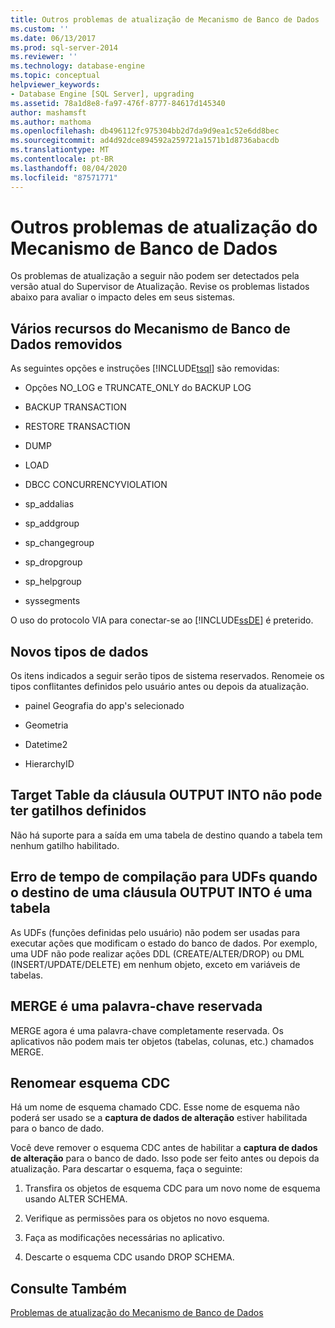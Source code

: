 ```yaml
---
title: Outros problemas de atualização de Mecanismo de Banco de Dados | Microsoft Docs
ms.custom: ''
ms.date: 06/13/2017
ms.prod: sql-server-2014
ms.reviewer: ''
ms.technology: database-engine
ms.topic: conceptual
helpviewer_keywords:
- Database Engine [SQL Server], upgrading
ms.assetid: 78a1d8e8-fa97-476f-8777-84617d145340
author: mashamsft
ms.author: mathoma
ms.openlocfilehash: db496112fc975304bb2d7da9d9ea1c52e6dd8bec
ms.sourcegitcommit: ad4d92dce894592a259721a1571b1d8736abacdb
ms.translationtype: MT
ms.contentlocale: pt-BR
ms.lasthandoff: 08/04/2020
ms.locfileid: "87571771"
---
```

# <a name="other-database-engine-upgrade-issues"></a>Outros problemas de atualização do Mecanismo de Banco de Dados
  Os problemas de atualização a seguir não podem ser detectados pela versão atual do Supervisor de Atualização. Revise os problemas listados abaixo para avaliar o impacto deles em seus sistemas.  
  
## <a name="multiple-database-engine-deprecated-features"></a>Vários recursos do Mecanismo de Banco de Dados removidos  
 As seguintes opções e instruções [!INCLUDE[tsql](../../includes/tsql-md.md)] são removidas:  
  
-   Opções NO_LOG e TRUNCATE_ONLY do BACKUP LOG  
  
-   BACKUP TRANSACTION  
  
-   RESTORE TRANSACTION  
  
-   DUMP  
  
-   LOAD  
  
-   DBCC CONCURRENCYVIOLATION  
  
-   sp_addalias  
  
-   sp_addgroup  
  
-   sp_changegroup  
  
-   sp_dropgroup  
  
-   sp_helpgroup  
  
-   syssegments  
  
 O uso do protocolo VIA para conectar-se ao [!INCLUDE[ssDE](../../includes/ssde-md.md)] é preterido.  
  
## <a name="new-data-types"></a>Novos tipos de dados  
 Os itens indicados a seguir serão tipos de sistema reservados. Renomeie os tipos conflitantes definidos pelo usuário antes ou depois da atualização.  
  
-   painel Geografia do app&#39;s selecionado  
  
-   Geometria  
  
-   Datetime2  
  
-   HierarchyID  
  
## <a name="target-table-of-the-output-into-clause-cannot-have-any-defined-triggers"></a>Target Table da cláusula OUTPUT INTO não pode ter gatilhos definidos  
 Não há suporte para a saída em uma tabela de destino quando a tabela tem nenhum gatilho habilitado.  
  
## <a name="compile-time-error-for-udfs-when-the-target-of-an-output-into-clause-is-a-table"></a>Erro de tempo de compilação para UDFs quando o destino de uma cláusula OUTPUT INTO é uma tabela  
 As UDFs (funções definidas pelo usuário) não podem ser usadas para executar ações que modificam o estado do banco de dados. Por exemplo, uma UDF não pode realizar ações DDL (CREATE/ALTER/DROP) ou DML (INSERT/UPDATE/DELETE) em nenhum objeto, exceto em variáveis de tabelas.  
  
## <a name="merge-is-a-reserved-keyword"></a>MERGE é uma palavra-chave reservada  
 MERGE agora é uma palavra-chave completamente reservada. Os aplicativos não podem mais ter objetos (tabelas, colunas, etc.) chamados MERGE.  
  
## <a name="rename-cdc-schema"></a>Renomear esquema CDC  
 Há um nome de esquema chamado CDC. Esse nome de esquema não poderá ser usado se a **captura de dados de alteração** estiver habilitada para o banco de dado.  
  
 Você deve remover o esquema CDC antes de habilitar a **captura de dados de alteração** para o banco de dado. Isso pode ser feito antes ou depois da atualização. Para descartar o esquema, faça o seguinte:  
  
1.  Transfira os objetos de esquema CDC para um novo nome de esquema usando ALTER SCHEMA.  
  
2.  Verifique as permissões para os objetos no novo esquema.  
  
3.  Faça as modificações necessárias no aplicativo.  
  
4.  Descarte o esquema CDC usando DROP SCHEMA.  
  
## <a name="see-also"></a>Consulte Também  
 [Problemas de atualização do Mecanismo de Banco de Dados](../../../2014/sql-server/install/database-engine-upgrade-issues.md)  
  
  
